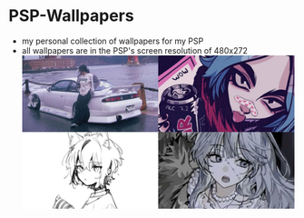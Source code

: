 # PSP-Wallpapers
* my personal collection of wallpapers for my PSP
* all wallpapers are in the PSP's screen resolution of 480x272
![wallpapers](https://github.com/kitsunebishi/PSP-Wallpapers/blob/c0067b70f5f06374caba329c47a6a8437a4910fb/wallpapers%20demonstration.png)
